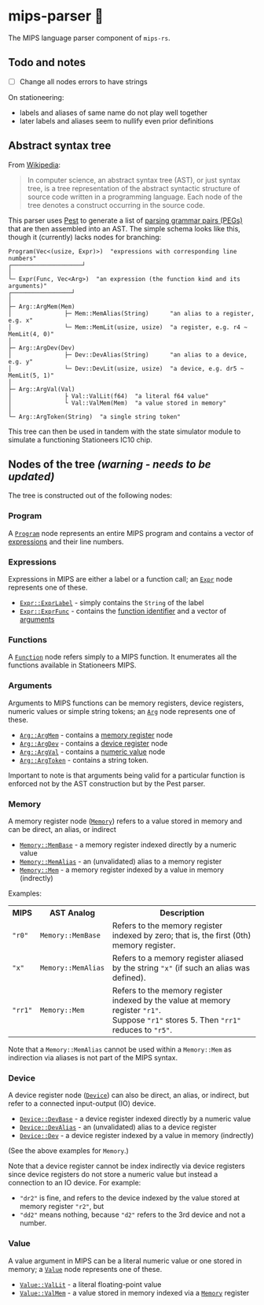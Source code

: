 mips-parser 🚀
==============

The MIPS language parser component of `mips-rs`.

## Todo and notes

- [ ] Change all nodes errors to have strings

On stationeering:
- labels and aliases of same name do not play well together
- later labels and aliases seem to nullify even prior definitions

## Abstract syntax tree

From [Wikipedia][wiki-ast]:

> In computer science, an abstract syntax tree (AST), or just syntax tree, is a tree representation
> of the abstract syntactic structure of source code written in a programming language. Each node of
> the tree denotes a construct occurring in the source code. 

[wiki-ast]: https://en.wikipedia.org/wiki/Abstract_syntax_tree

This parser uses [Pest] to generate a list of [parsing grammar pairs (PEGs)][peg] that are then
assembled into an AST. The simple schema looks like this, though it (currently) lacks nodes for
branching:

[pest]: https://pest.rs/
[peg]: https://en.wikipedia.org/wiki/Parsing_expression_grammar

```
Program(Vec<(usize, Expr)>)  "expressions with corresponding line numbers"
┌────────────────────┘
│
└─ Expr(Func, Vec<Arg>)  "an expression (the function kind and its arguments)"
┌─────────────────┘
│
├─ Arg::ArgMem(Mem)
│               ├─ Mem::MemAlias(String)      "an alias to a register, e.g. x"
│               └─ Mem::MemLit(usize, usize)  "a register, e.g. r4 ~ MemLit(4, 0)"
│
├─ Arg::ArgDev(Dev)
│               ├─ Dev::DevAlias(String)      "an alias to a device, e.g. y"
│               └─ Dev::DevLit(usize, usize)  "a device, e.g. dr5 ~ MemLit(5, 1)"
│
├─ Arg::ArgVal(Val)
│               ├ Val::ValLit(f64)  "a literal f64 value"
│               └ Val::ValMem(Mem)  "a value stored in memory"
│
└─ Arg::ArgToken(String)  "a single string token"
```

This tree can then be used in tandem with the state simulator module to simulate a
functioning Stationeers IC10 chip.

## Nodes of the tree *(warning - needs to be updated)*

The tree is constructed out of the following nodes:

### Program
A [`Program`] node represents an entire MIPS program
and contains a vector of [expressions](#expressions) and their line numbers.

### Expressions
Expressions in MIPS are either a label or a function call;
an [`Expr`] node represents one of these.

* [`Expr::ExprLabel`] - simply contains the `String` of the label
* [`Expr::ExprFunc`] - contains the [function identifier](#functions) 
    and a vector of [arguments](#arguments)

### Functions
A [`Function`] node refers simply to a MIPS function.
It enumerates all the functions available in Stationeers MIPS.

### Arguments
Arguments to MIPS functions can be memory registers, device registers,
numeric values or simple string tokens;
an [`Arg`] node represents one of these.

* [`Arg::ArgMem`] - contains a [memory register](#memory) node
* [`Arg::ArgDev`] - contains a [device register](#device) node
* [`Arg::ArgVal`] - contains a [numeric value](#value) node
* [`Arg::ArgToken`] - contains a string token.

Important to note is that arguments being valid for a particular function is enforced
not by the AST construction but by the Pest parser.

### Memory
A memory register node ([`Memory`]) refers to a value stored in memory
and can be direct, an alias, or indirect

* [`Memory::MemBase`] - a memory register indexed directly by a numeric value
* [`Memory::MemAlias`] - an (unvalidated) alias to a memory register
* [`Memory::Mem`] - a memory register indexed by a value in memory (indrectly)

Examples:

<table>
    <tr><th>MIPS</th><th>AST Analog</th><th>Description</th></tr>
    <tr>
        <td><code>"r0"</code></td>
        <td><code>Memory::MemBase</code></td>
        <td>
            Refers to the memory register indexed by zero; that is, the first (0th)
            memory register.
        </td>
    </tr>
    <tr>
        <td><code>"x"</code></td>
        <td><code>Memory::MemAlias</code></td>
        <td>
            Refers to a memory register aliased by the string <code>"x"</code>
            (if such an alias was defined).
        </td>
    </tr>
    <tr>
        <td><code>"rr1"</code></td>
        <td><code>Memory::Mem</code></td>
        <td>
            Refers to the memory register indexed by the value at
            memory register <code>"r1"</code>.</br>
            Suppose <code>"r1"</code> stores 5.
            Then <code>"rr1"</code> reduces to <code>"r5"</code>.
        </td>
    </tr>
</table>

Note that a `Memory::MemAlias` cannot be used within a `Memory::Mem` as indirection
via aliases is not part of the MIPS syntax.

### Device
A device register node ([`Device`]) can also be direct, an alias, or indirect, but refer to a
connected input-output (IO) device.

* [`Device::DevBase`] - a device register indexed directly by a numeric value
* [`Device::DevAlias`] - an (unvalidated) alias to a device register
* [`Device::Dev`] - a device register indexed by a value in memory (indrectly)

(See the above examples for `Memory`.)

Note that a device register cannot be index indirectly via device registers since device
registers do not store a numeric value but instead a connection to an IO device.
For example:

* `"dr2"` is fine, and refers to
    the device indexed by the value stored at memory register `"r2"`, but
* `"dd2"` means nothing, because `"d2"` refers to the 3rd device and not a number.

### Value
A value argument in MIPS can be a literal numeric value or one stored in memory;
a [`Value`] node represents one of these.

* [`Value::ValLit`] - a literal floating-point value
* [`Value::ValMem`] - a value stored in memory indexed via a [`Memory`] register


[`Program`]: nodes::Program
[`Expr`]: nodes::Expr
[`Expr::ExprLabel`]: nodes::Expr::ExprLabel
[`Expr::ExprFunc`]: nodes::Expr::ExprFunc
[`Function`]: nodes::Function
[`Arg`]: nodes::Arg
[`Arg::ArgMem`]: nodes::Arg::ArgMem
[`Arg::ArgDev`]: nodes::Arg::ArgDev
[`Arg::ArgVal`]: nodes::Arg::ArgVal
[`Arg::ArgToken`]: nodes::Arg::ArgToken
[`Memory`]: nodes::Memory
[`Memory::MemBase`]: nodes::Memory::MemBase
[`Memory::MemAlias`]: nodes::Memory::MemAlias
[`Memory::Mem`]: nodes::Memory::Mem
[`Device`]: nodes::Device
[`Device::DevBase`]: nodes::Device::DevBase
[`Device::DevAlias`]: nodes::Device::DevAlias
[`Device::Dev`]: nodes::Device::Dev
[`Value`]: nodes::Value
[`Value::ValLit`]: nodes::Value::ValLit
[`Value::ValMem`]: nodes::Value::ValMem

